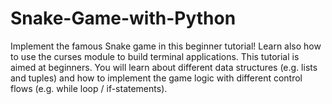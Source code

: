 # Snake-Game-with-Python
Implement the famous Snake game in this beginner tutorial! Learn also how to use the curses module to build terminal applications. This tutorial is aimed at beginners. You will learn about different data structures (e.g. lists and tuples) and how to implement the game logic with different control flows (e.g. while loop / if-statements).
